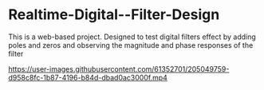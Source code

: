 # Realtime-Digital--Filter-Design

This is a web-based project. Designed to test digital filters effect by adding poles and zeros and observing the magnitude and phase responses of the filter



https://user-images.githubusercontent.com/61352701/205049759-d958c8fc-1b87-4196-b84d-dbad0ac3000f.mp4

